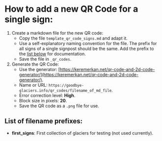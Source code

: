 # How to add a new QR Code for a single sign:

1. Create a markdown file for the new QR code:
   - Copy the file `template_qr_code_signs.md` and adapt it.
   - Use a self-explanatory naming convention for the file. The prefix for all signs of a single signpost should be the same. Add the prefix to the [list below](#list-of-filename-prefixes) for documentation.
   - Save the file in `_qr_codes`.
2. Generate the QR Code:
   - Use the generator: [https://keremerkan.net/qr-code-and-2d-code-generator/](https://keremerkan.net/qr-code-and-2d-code-generator/).
   - Name or URL: `https://goodbye-glaciers.info/qr_codes/filename_of_md_file`.
   - Error correction level: **High**.
   - Block size in pixels: **20**.
   - Save the QR code as a `.png` file for use.

## List of filename prefixes:

- **first_signs**: First collection of glaciers for testing (not used currently).
